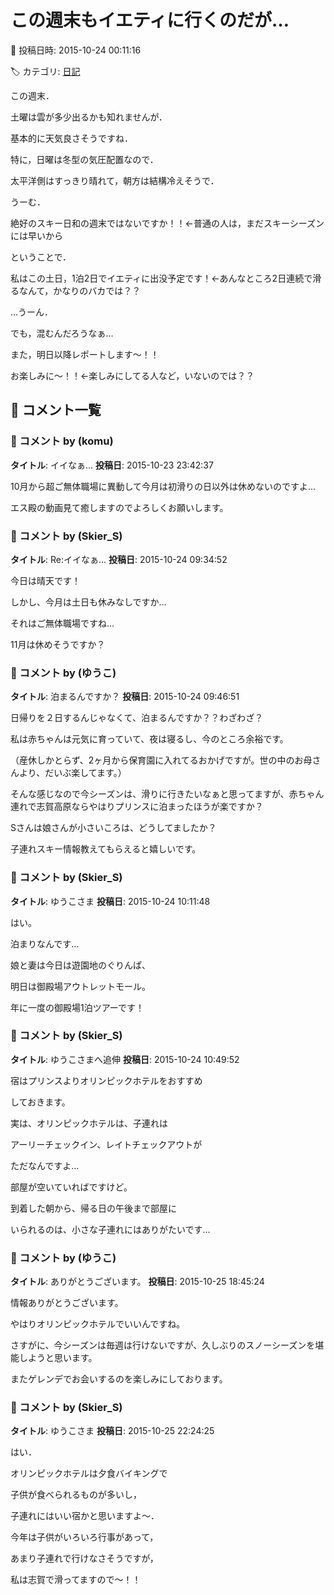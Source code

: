 # この週末もイエティに行くのだが…

📅 投稿日時: 2015-10-24 00:11:16

🏷️ カテゴリ: [日記](cc4b5682fb7b8b144980957a978653fb0.md)

この週末．


土曜は雲が多少出るかも知れませんが．


基本的に天気良さそうですね．





特に，日曜は冬型の気圧配置なので．


太平洋側はすっきり晴れて，朝方は結構冷えそうで．


うーむ．


絶好のスキー日和の週末ではないですか！！←普通の人は，まだスキーシーズンには早いから





ということで．


私はこの土日，1泊2日でイエティに出没予定です！←あんなところ2日連続で滑るなんて，かなりのバカでは？？





…うーん．


でも，混むんだろうなぁ…





また，明日以降レポートします～！！


お楽しみに～！！←楽しみにしてる人など，いないのでは？？

## 💬 コメント一覧

### 💬 コメント by (komu)
**タイトル**: イイなぁ…
**投稿日**: 2015-10-23 23:42:37

10月から超ご無体職場に異動して今月は初滑りの日以外は休めないのですよ…

エス殿の動画見て癒しますのでよろしくお願いします。

### 💬 コメント by (Skier_S)
**タイトル**: Re:イイなぁ…
**投稿日**: 2015-10-24 09:34:52

今日は晴天です！

しかし、今月は土日も休みなしですか…

それはご無体職場ですね…



11月は休めそうですか？

### 💬 コメント by (ゆうこ)
**タイトル**: 泊まるんですか？
**投稿日**: 2015-10-24 09:46:51

日帰りを２日するんじゃなくて、泊まるんですか？？わざわざ？



私は赤ちゃんは元気に育っていて、夜は寝るし、今のところ余裕です。

（産休しかとらず、2ヶ月から保育園に入れてるおかげですが。世の中のお母さんより、だいぶ楽してます。）

そんな感じなので今シーズンは、滑りに行きたいなぁと思ってますが、赤ちゃん連れで志賀高原ならやはりプリンスに泊まったほうが楽ですか？

Sさんは娘さんが小さいころは、どうしてましたか？

子連れスキー情報教えてもらえると嬉しいです。

### 💬 コメント by (Skier_S)
**タイトル**: ゆうこさま
**投稿日**: 2015-10-24 10:11:48

はい。

泊まりなんです…



娘と妻は今日は遊園地のぐりんぱ、

明日は御殿場アウトレットモール。



年に一度の御殿場1泊ツアーです！

### 💬 コメント by (Skier_S)
**タイトル**: ゆうこさまへ追伸
**投稿日**: 2015-10-24 10:49:52

宿はプリンスよりオリンピックホテルをおすすめ

しておきます。

実は、オリンピックホテルは、子連れは

アーリーチェックイン、レイトチェックアウトが

ただなんですよ…

部屋が空いていればですけど。



到着した朝から、帰る日の午後まで部屋に

いられるのは、小さな子連れにはありがたいです…

### 💬 コメント by (ゆうこ)
**タイトル**: ありがとうございます。
**投稿日**: 2015-10-25 18:45:24

情報ありがとうございます。

やはりオリンピックホテルでいいんですね。

さすがに、今シーズンは毎週は行けないですが、久しぶりのスノーシーズンを堪能しようと思います。

またゲレンデでお会いするのを楽しみにしております。

### 💬 コメント by (Skier_S)
**タイトル**: ゆうこさま
**投稿日**: 2015-10-25 22:24:25

はい．

オリンピックホテルは夕食バイキングで

子供が食べられるものが多いし，

子連れにはいい宿かと思いますよ～．



今年は子供がいろいろ行事があって，

あまり子連れで行けなさそうですが，

私は志賀で滑ってますので～！！

